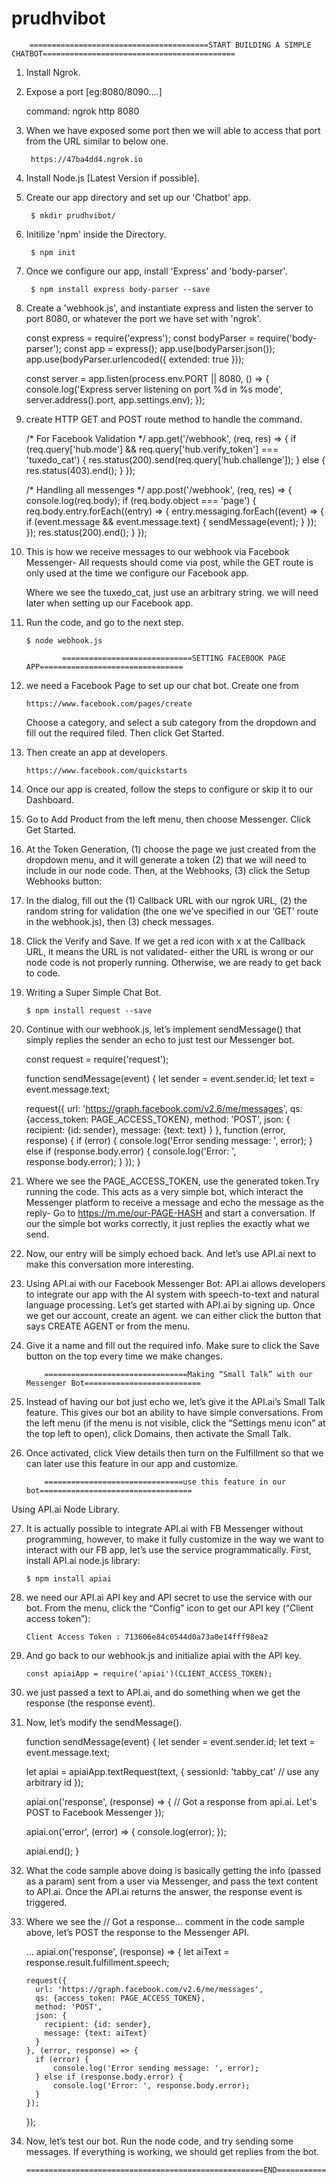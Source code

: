 # prudhvibot


		========================================START BUILDING A SIMPLE CHATBOT===========================================

1. Install Ngrok.
2. Expose a port [eg:8080/8090....]

	command: ngrok http 8080

3. When we have exposed some port then we will able to access that port from the URL similar to below one.

		https://47ba4dd4.ngrok.io

4. Install Node.js [Latest Version if possible].
5. Create our app directory and set up our 'Chatbot' app.

		$ mkdir prudhvibot/

6. Initilize 'npm' inside the Directory.

		$ npm init

7. Once we configure our app, install 'Express' and 'body-parser'.

		$ npm install express body-parser --save

8. Create a 'webhook.js', and instantiate express and listen the server to port 8080, or whatever the port we have set with 'ngrok'.

	const express = require('express');
	const bodyParser = require('body-parser');
	const app = express();
	app.use(bodyParser.json());
	app.use(bodyParser.urlencoded({ extended: true }));

	const server = app.listen(process.env.PORT || 8080, () => {
  	console.log('Express server listening on port %d in %s mode', server.address().port, app.settings.env);
	});

9. create HTTP GET and POST route method to handle the command.

	/* For Facebook Validation */
	app.get('/webhook', (req, res) => {
  	if (req.query['hub.mode'] && req.query['hub.verify_token'] === 'tuxedo_cat') {
    	res.status(200).send(req.query['hub.challenge']);
  	} else {
    	res.status(403).end();
  		}
	});

	/* Handling all messenges */
	app.post('/webhook', (req, res) => {
  	console.log(req.body);
  	if (req.body.object === 'page') {
    	req.body.entry.forEach((entry) => {
      	entry.messaging.forEach((event) => {
        	if (event.message && event.message.text) {
          	sendMessage(event);
        	}
      	     });
    	   });
    	res.status(200).end();
  	  }
	});

10. This is how we receive messages to our webhook via Facebook Messenger- All requests should come via post, while the GET route is only used at the time we configure our Facebook app.

	Where we see the tuxedo_cat, just use an arbitrary string. we will need later when setting up our Facebook app.

11. Run the code, and go to the next step.

		$ node webhook.js

				=============================SETTING FACEBOOK PAGE APP================================

12. we need a Facebook Page to set up our chat bot. Create one from

		https://www.facebook.com/pages/create

 	Choose a category, and select a sub category from the dropdown and fill out the required filed. Then click Get Started.

13. Then create an app at developers.
	
		https://www.facebook.com/quickstarts

14. Once our app is created, follow the steps to configure or skip it to our Dashboard.

15. Go to Add Product from the left menu, then choose Messenger. Click Get Started.

16. At the Token Generation, (1) choose the page we just created from the dropdown menu, and it will generate a token (2) that we will need 	  to include in our node code.
    Then, at the Webhooks, (3) click the Setup Webhooks button:

17. In the dialog, fill out the (1) Callback URL with our ngrok URL, (2) the random string for validation (the one we’ve specified in our 	 ‘GET’ route in the webhook.js), then (3) check messages.

18. Click the Verify and Save. If we get a red icon with x at the Callback URL, it means the URL is not validated- either the URL is wrong  	 or our node code is not properly running. Otherwise, we are ready to get back to code.

19. Writing a Super Simple Chat Bot.

		$ npm install request --save

20. Continue with our webhook.js, let’s implement sendMessage() that simply replies the sender an echo to just test our Messenger bot.

	const request = require('request');

	function sendMessage(event) {
  	let sender = event.sender.id;
  	let text = event.message.text;

 	 request({
	    url: 'https://graph.facebook.com/v2.6/me/messages',
	    qs: {access_token: PAGE_ACCESS_TOKEN},
	    method: 'POST',
	    json: {
	      recipient: {id: sender},
	      message: {text: text}
	    }
	  }, function (error, response) {
	    if (error) {
	        console.log('Error sending message: ', error);
	    } else if (response.body.error) {
	        console.log('Error: ', response.body.error);
	    }
	  });
	}

21. Where we see the PAGE_ACCESS_TOKEN, use the generated token.Try running the code. This acts as a very simple bot, which interact the    	 Messenger platform to receive a message and echo the message as the reply- Go to https://m.me/our-PAGE-HASH and start a conversation. If 	  our the simple bot works correctly, it just replies the exactly what we send.

22. Now, our entry will be simply echoed back. And let’s use API.ai next to make this conversation more interesting.

23. Using API.ai with our Facebook Messenger Bot:
	API.ai allows developers to integrate our app with the AI system with speech-to-text and natural language processing.
	Let’s get started with API.ai by signing up.
	Once we get our account, create an agent. we can either click the button that says CREATE AGENT or from the menu.

24. Give it a name and fill out the required info.
    Make sure to click the Save button on the top every time we make changes.

			================================Making “Small Talk” with our Messenger Bot==========================

25. Instead of having our bot just echo we, let’s give it the API.ai’s Small Talk feature. This gives our bot an ability to have simple    	   conversations. From the left menu (if the menu is not visible, click the “Settings menu icon” at the top left to open), click Domains,  	  then activate the Small Talk.

26. Once activated, click View details then turn on the Fulfillment so that we can later use this feature in our app and customize.

			===============================use this feature in our bot==================================
Using API.ai Node Library.

27. It is actually possible to integrate API.ai with FB Messenger without programming, however, to make it fully customize in the way we want 	   to interact with our FB app, let’s use the service programmatically.
    First, install API.ai node.js library:
		
		$ npm install apiai

28. we need our API.ai API key and API secret to use the service with our bot. From the menu, click the “Config” icon to get our API key  	  (“Client access token”):

		Client Access Token : 713606e84c0544d0a73a0e14fff98ea2
29. And go back to our webhook.js and initialize apiai with the API key.

		const apiaiApp = require('apiai')(CLIENT_ACCESS_TOKEN);

30. we just passed a text to API.ai, and do something when we get the response (the response event).

31. Now, let’s modify the sendMessage().

	function sendMessage(event) {
	  let sender = event.sender.id;
	  let text = event.message.text;

	  let apiai = apiaiApp.textRequest(text, {
	    sessionId: 'tabby_cat' // use any arbitrary id
	  });

	  apiai.on('response', (response) => {
	    // Got a response from api.ai. Let's POST to Facebook Messenger
	  });

	  apiai.on('error', (error) => {
	    console.log(error);
	  });

	  apiai.end();
	}

32. What the code sample above doing is basically getting the info (passed as a param) sent from a user via Messenger, and pass the text     	 content to API.ai. Once the API.ai returns the answer, the response event is triggered.

33. Where we see the
		// Got a response…
    comment in the code sample above, let’s POST the response to the Messenger API.

	...
	apiai.on('response', (response) => {
	  let aiText = response.result.fulfillment.speech;

	    request({
	      url: 'https://graph.facebook.com/v2.6/me/messages',
	      qs: {access_token: PAGE_ACCESS_TOKEN},
	      method: 'POST',
	      json: {
	        recipient: {id: sender},
	        message: {text: aiText}
	      }
	    }, (error, response) => {
	      if (error) {
	          console.log('Error sending message: ', error);
	      } else if (response.body.error) {
	          console.log('Error: ', response.body.error);
	      }
	    });
	 });

34. Now, let’s test our bot. Run the node code, and try sending some messages. If everything is working, we should get replies from the bot.

		=====================================================END===================================================
